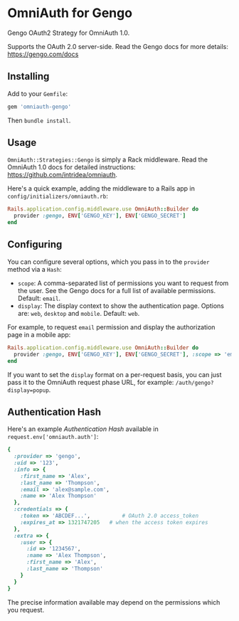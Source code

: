 # OmniAuth for Gengo

Gengo OAuth2 Strategy for OmniAuth 1.0.

Supports the OAuth 2.0 server-side. Read the Gengo docs for more details: https://gengo.com/docs

## Installing

Add to your `Gemfile`:

```ruby
gem 'omniauth-gengo'
```

Then `bundle install`.

## Usage

`OmniAuth::Strategies::Gengo` is simply a Rack middleware. Read the OmniAuth 1.0 docs for detailed instructions: https://github.com/intridea/omniauth.

Here's a quick example, adding the middleware to a Rails app in `config/initializers/omniauth.rb`:

```ruby
Rails.application.config.middleware.use OmniAuth::Builder do
  provider :gengo, ENV['GENGO_KEY'], ENV['GENGO_SECRET']
end
```

## Configuring

You can configure several options, which you pass in to the `provider` method via a `Hash`:

* `scope`: A comma-separated list of permissions you want to request from the user. See the Gengo docs for a full list of available permissions. Default: `email`.
* `display`: The display context to show the authentication page. Options are: `web`, `desktop` and `mobile`. Default: `web`.

For example, to request `email` permission and display the authorization page in a mobile app:
 
```ruby
Rails.application.config.middleware.use OmniAuth::Builder do
  provider :gengo, ENV['GENGO_KEY'], ENV['GENGO_SECRET'], :scope => 'email', :display => 'mobile'
end
```

If you want to set the `display` format on a per-request basis, you can just pass it to the OmniAuth request phase URL, for example: `/auth/gengo?display=popup`.

## Authentication Hash

Here's an example *Authentication Hash* available in `request.env['omniauth.auth']`:

```ruby
{
  :provider => 'gengo',
  :uid => '123',
  :info => {
    :first_name => 'Alex',
    :last_name => 'Thompson',
    :email => 'alex@sample.com',
    :name => 'Alex Thompson'
  },
  :credentials => {
    :token => 'ABCDEF...', 			# OAuth 2.0 access_token
    :expires_at => 1321747205 	# when the access token expires
  },
  :extra => {
    :user => {
      :id => '1234567',
      :name => 'Alex Thompson',
      :first_name => 'Alex',
      :last_name => 'Thompson'
    }
  }
}
```

The precise information available may depend on the permissions which you request.
